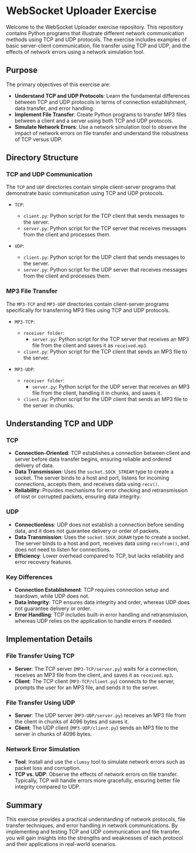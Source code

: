 # WebSocket Uploader Exercise

Welcome to the WebSocket Uploader exercise repository. This repository contains Python programs that illustrate different network communication methods using TCP and UDP protocols. The exercise includes examples of basic server-client communication, file transfer using TCP and UDP, and the effects of network errors using a network simulation tool.

## Purpose

The primary objectives of this exercise are:

- **Understand TCP and UDP Protocols**: Learn the fundamental differences between TCP and UDP protocols in terms of connection establishment, data transfer, and error handling.
- **Implement File Transfer**: Create Python programs to transfer MP3 files between a client and a server using both TCP and UDP protocols.
- **Simulate Network Errors**: Use a network simulation tool to observe the impact of network errors on file transfer and understand the robustness of TCP versus UDP.

## Directory Structure

### TCP and UDP Communication

The `TCP` and `UDP` directories contain simple client-server programs that demonstrate basic communication using TCP and UDP protocols.

- `TCP`:
  - `client.py`: Python script for the TCP client that sends messages to the server.
  - `server.py`: Python script for the TCP server that receives messages from the client and processes them.

- `UDP`:
  - `client.py`: Python script for the UDP client that sends messages to the server.
  - `server.py`: Python script for the UDP server that receives messages from the client and processes them.

### MP3 File Transfer

The `MP3-TCP` and `MP3-UDP` directories contain client-server programs specifically for transferring MP3 files using TCP and UDP protocols.

- `MP3-TCP`:
  - `receiver folder`:
    - `server.py`: Python script for the TCP server that receives an MP3 file from the client and saves it as `received.mp3`.
  - `client.py`: Python script for the TCP client that sends an MP3 file to the server.

- `MP3-UDP`:
  - `receiver folder`:
    - `server.py`: Python script for the UDP server that receives an MP3 file from the client, handling it in chunks, and saves it.
  - `client.py`: Python script for the UDP client that sends an MP3 file to the server in chunks.

## Understanding TCP and UDP

### TCP

- **Connection-Oriented**: TCP establishes a connection between client and server before data transfer begins, ensuring reliable and ordered delivery of data.
- **Data Transmission**: Uses the `socket.SOCK_STREAM` type to create a socket. The server binds to a host and port, listens for incoming connections, accepts them, and receives data using `recv()`.
- **Reliability**: Provides mechanisms for error checking and retransmission of lost or corrupted packets, ensuring data integrity.

### UDP

- **Connectionless**: UDP does not establish a connection before sending data, and it does not guarantee delivery or order of packets.
- **Data Transmission**: Uses the `socket.SOCK_DGRAM` type to create a socket. The server binds to a host and port, receives data using `recvfrom()`, and does not need to listen for connections.
- **Efficiency**: Lower overhead compared to TCP, but lacks reliability and error recovery features.

### Key Differences

- **Connection Establishment**: TCP requires connection setup and teardown, while UDP does not.
- **Data Integrity**: TCP ensures data integrity and order, whereas UDP does not guarantee delivery or order.
- **Error Handling**: TCP includes built-in error handling and retransmission, whereas UDP relies on the application to handle errors if needed.

## Implementation Details

### File Transfer Using TCP

- **Server**: The TCP server (`MP3-TCP/server.py`) waits for a connection, receives an MP3 file from the client, and saves it as `received.mp3`.
- **Client**: The TCP client (`MP3-TCP/client.py`) connects to the server, prompts the user for an MP3 file, and sends it to the server.

### File Transfer Using UDP

- **Server**: The UDP server (`MP3-UDP/server.py`) receives an MP3 file from the client in chunks of 4096 bytes and saves it.
- **Client**: The UDP client (`MP3-UDP/client.py`) sends an MP3 file to the server in chunks of 4096 bytes.

### Network Error Simulation

- **Tool**: Install and use the `clumsy` tool to simulate network errors such as packet loss and corruption.
- **TCP vs. UDP**: Observe the effects of network errors on file transfer. Typically, TCP will handle errors more gracefully, ensuring better file integrity compared to UDP.

## Summary

This exercise provides a practical understanding of network protocols, file transfer techniques, and error handling in network communications. By implementing and testing TCP and UDP communication and file transfer, you will gain insights into the strengths and weaknesses of each protocol and their applications in real-world scenarios.
